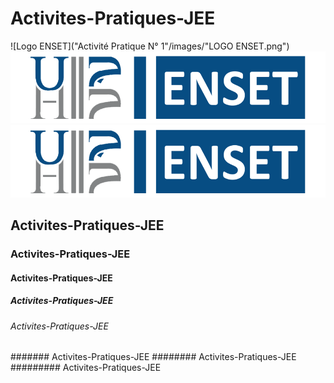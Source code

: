# Activites-Pratiques-JEE
![Logo ENSET]("Activité Pratique N° 1"/images/"LOGO ENSET.png")
![Logo ENSET](Activité%20Pratique%20N°%201/images/LOGO%20ENSET.png)
![](https://raw.githubusercontent.com/Ayoub-etoullali/Activites-Pratiques-JEE/main/Activit%C3%A9%20Pratique%20N%C2%B0%201/images/LOGO%20ENSET.png)

## Activites-Pratiques-JEE
### Activites-Pratiques-JEE
#### Activites-Pratiques-JEE
##### Activites-Pratiques-JEE
###### Activites-Pratiques-JEE
####### Activites-Pratiques-JEE
######## Activites-Pratiques-JEE
######### Activites-Pratiques-JEE


